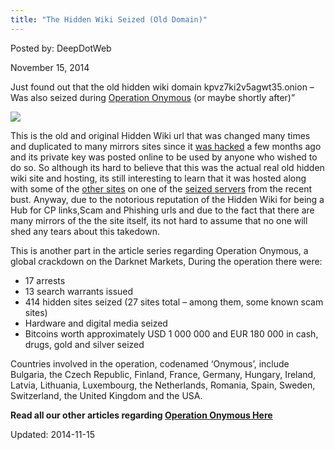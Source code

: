 ```yaml
---
title: "The Hidden Wiki Seized (Old Domain)"
---
```


Posted by: DeepDotWeb

<span>November 15, 2014</span>

<p>Just found out that the old hidden wiki domain kpvz7ki2v5agwt35.onion &#8211; Was also seized during <a href="tag/operation-onymous/">Operation Onymous</a> (or maybe shortly after)&#8221;</p>
<img src="https://G-I-R.github.io/deepdotweb/imgs/2014/11/hiddenwiki.png" />

<p>This is the old and original Hidden Wiki url that was changed many times and duplicated to many mirrors sites since it <a href="https://g-i-r.github.io/deepdotweb/2014/03/14/hidden-wiki-hacked-wikitor-fills-gap/">was hacked</a> a few months ago and its private key was posted online to be used by anyone who wished to do so. So although its hard to believe that this was the actual real old hidden wiki site and hosting, its still interesting to learn that it was hosted along with some of the <a title="129 Of the Seized “.Onion” Domains Were at a Single Bulgarian Hosting" href="2014/11/08/129-seized-onion-domains-single-bulgarian-hosting/">other sites</a> on one of the <a title="NCA: “We have Taken down 400 Dark Net Sites”" href="2014/11/07/nca-taken-400-dark-net-sites/">seized servers</a> from the recent bust. Anyway, due to the notorious reputation of the Hidden Wiki for being a Hub for CP links,Scam and Phishing urls and due to the fact that there are many mirrors of the the site itself, its not hard to assume that no one will shed any tears about this takedown.</p>
<p>This is another part in the article series regarding Operation Onymous, a global crackdown on the Darknet Markets, During the operation there were:</p>
<ul>
<li>17 arrests</li>
<li>13 search warrants issued</li>
<li>414 hidden sites seized (27 sites total – among them, some known scam sites)</li>
<li>Hardware and digital media seized</li>
<li>Bitcoins worth approximately USD 1 000 000 and EUR 180 000 in cash, drugs, gold and silver seized</li>
</ul>
<p>Countries involved in the operation, codenamed ‘Onymous’, include Bulgaria, the Czech Republic, Finland, France, Germany, Hungary, Ireland, Latvia, Lithuania, Luxembourg, the Netherlands, Romania, Spain, Sweden, Switzerland, the United Kingdom and the USA.</p>
<p><strong>Read all our other articles regarding <a href="tag/silkroad2bust/">Operation Onymous Here</a></strong></p>

Updated: 2014-11-15
    
